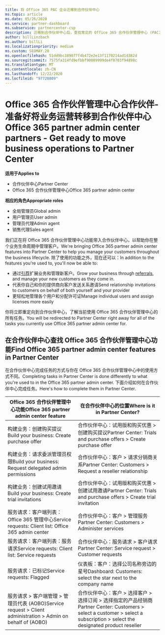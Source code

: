 ```yaml
---
title: 将 Office 365 PAC 企业迁移到合作伙伴中心
ms.topic: article
ms.date: 05/26/2020
ms.service: partner-dashboard
ms.subservice: partnercenter-csp
description: 迁移到合作伙伴中心后，查找常见的 Office 365 合作伙伴管理中心 (PAC) 功能，如构建你的业务和服务请求。
author: billLinzbach
ms.author: billLi
ms.localizationpriority: medium
ms.custom: SEOMAY.20
ms.openlocfilehash: 51dd9bc389077f4b472e2e13f1170214ad1d382d
ms.sourcegitcommit: 7575fa314fd9efbbf90089999de4f0703f94898c
ms.translationtype: MT
ms.contentlocale: zh-CN
ms.lasthandoff: 12/22/2020
ms.locfileid: "97720809"
---
```

# <a name="office-365-partner-admin-center-partners---get-ready-to-move-business-operations-to-partner-center"></a><span data-ttu-id="335d7-103">Office 365 合作伙伴管理中心合作伙伴-准备好将业务运营转移到合作伙伴中心</span><span class="sxs-lookup"><span data-stu-id="335d7-103">Office 365 partner admin center partners - Get ready to move business operations to Partner Center</span></span>

<span data-ttu-id="335d7-104">**适用于**</span><span class="sxs-lookup"><span data-stu-id="335d7-104">**Applies to**</span></span> 

- <span data-ttu-id="335d7-105">合作伙伴中心</span><span class="sxs-lookup"><span data-stu-id="335d7-105">Partner Center</span></span>
- <span data-ttu-id="335d7-106">Office 365 合作伙伴管理中心</span><span class="sxs-lookup"><span data-stu-id="335d7-106">Office 365 partner admin center</span></span>

<span data-ttu-id="335d7-107">**相应的角色**</span><span class="sxs-lookup"><span data-stu-id="335d7-107">**Appropriate roles**</span></span>

- <span data-ttu-id="335d7-108">全局管理员</span><span class="sxs-lookup"><span data-stu-id="335d7-108">Global admin</span></span>
- <span data-ttu-id="335d7-109">用户管理员</span><span class="sxs-lookup"><span data-stu-id="335d7-109">User admin</span></span>
- <span data-ttu-id="335d7-110">管理员代理</span><span class="sxs-lookup"><span data-stu-id="335d7-110">Admin agent</span></span>
- <span data-ttu-id="335d7-111">销售代理</span><span class="sxs-lookup"><span data-stu-id="335d7-111">Sales agent</span></span>

<span data-ttu-id="335d7-112">我们正在将 Office 365 合作伙伴管理中心功能带入合作伙伴中心，以帮助你在整个业务生命周期中管理客户。</span><span class="sxs-lookup"><span data-stu-id="335d7-112">We're bringing Office 365 partner admin center features into Partner Center to help you manage your customers throughout the business lifecycle.</span></span> <span data-ttu-id="335d7-113">除了使用的功能之外，现在还可以：</span><span class="sxs-lookup"><span data-stu-id="335d7-113">In addition to the features you're used to, you'll now be able to:</span></span>

- <span data-ttu-id="335d7-114">通过[引荐](referrals.md)扩展业务和管理新客户。</span><span class="sxs-lookup"><span data-stu-id="335d7-114">Grow your business through [referrals](referrals.md), and manage your new customers as they come in.</span></span>
- <span data-ttu-id="335d7-115">代表你自己和你的提供商向客户发送关系邀请</span><span class="sxs-lookup"><span data-stu-id="335d7-115">Send relationship invitations to customers on behalf of both yourself and your provider</span></span>
- <span data-ttu-id="335d7-116">更轻松地管理各个用户和分配许可证</span><span class="sxs-lookup"><span data-stu-id="335d7-116">Manage individual users and assign licenses more easily</span></span>

<span data-ttu-id="335d7-117">你将立即重定向到合作伙伴中心，了解当前使用 Office 365 合作伙伴管理中心的所有任务。</span><span class="sxs-lookup"><span data-stu-id="335d7-117">You will be redirected to Partner Center right away for all of the tasks you currently use Office 365 partner admin center for.</span></span>

## <a name="find-office-365-partner-admin-center-features-in-partner-center"></a><span data-ttu-id="335d7-118">在合作伙伴中心查找 Office 365 合作伙伴管理中心功能</span><span class="sxs-lookup"><span data-stu-id="335d7-118">Find Office 365 partner admin center features in Partner Center</span></span>

<span data-ttu-id="335d7-119">在合作伙伴中心完成任务的方式与你在 Office 365 合作伙伴管理中心中的使用方式不同。</span><span class="sxs-lookup"><span data-stu-id="335d7-119">Completing tasks in Partner Center is done differently to what you're used to in the Office 365 partner admin center.</span></span> <span data-ttu-id="335d7-120">下面介绍如何在合作伙伴中心完成任务。</span><span class="sxs-lookup"><span data-stu-id="335d7-120">Here's how to complete them in Partner Center.</span></span>

| <span data-ttu-id="335d7-121">Office 365 合作伙伴管理中心功能</span><span class="sxs-lookup"><span data-stu-id="335d7-121">Office 365 partner admin center feature</span></span>                       | <span data-ttu-id="335d7-122">在合作伙伴中心的位置</span><span class="sxs-lookup"><span data-stu-id="335d7-122">Where is it in Partner Center?</span></span> | 
|   -----------------------------------------------  | -------------- |
| <span data-ttu-id="335d7-123">构建业务：创建购买提议</span><span class="sxs-lookup"><span data-stu-id="335d7-123">Build your business: Create purchase offer</span></span> | <span data-ttu-id="335d7-124">合作伙伴中心：试用版和购买优惠 > 创建购买提议</span><span class="sxs-lookup"><span data-stu-id="335d7-124">Partner Center: Trials and purchase offers > Create purchase offer</span></span> |
| <span data-ttu-id="335d7-125">构建业务：请求委派管理员权限</span><span class="sxs-lookup"><span data-stu-id="335d7-125">Build your business: Request delegated admin permissions</span></span> | <span data-ttu-id="335d7-126">合作伙伴中心：客户 > 请求分销商关系</span><span class="sxs-lookup"><span data-stu-id="335d7-126">Partner Center: Customers > Request a reseller relationship</span></span> |
| <span data-ttu-id="335d7-127">构建业务：创建试用邀请</span><span class="sxs-lookup"><span data-stu-id="335d7-127">Build your business: Create trial invitations</span></span> | <span data-ttu-id="335d7-128">合作伙伴中心：试用版和购买优惠 > 创建试用邀请</span><span class="sxs-lookup"><span data-stu-id="335d7-128">Partner Center: Trials and purchase offers > Create trial invitation</span></span> |
| <span data-ttu-id="335d7-129">服务请求：客户端列表：Office 365 管理中心</span><span class="sxs-lookup"><span data-stu-id="335d7-129">Service requests: Client list: Office 365 admin center</span></span> | <span data-ttu-id="335d7-130">合作伙伴中心：客户 > 管理服务</span><span class="sxs-lookup"><span data-stu-id="335d7-130">Partner Center: Customers > Administer services</span></span> |
| <span data-ttu-id="335d7-131">服务请求：客户端列表：服务请求</span><span class="sxs-lookup"><span data-stu-id="335d7-131">Service requests: Client list: Service requests</span></span> | <span data-ttu-id="335d7-132">合作伙伴中心：服务请求 > 客户请求</span><span class="sxs-lookup"><span data-stu-id="335d7-132">Partner Center: Service request > Customer requests</span></span> |
| <span data-ttu-id="335d7-133">服务请求：已标记</span><span class="sxs-lookup"><span data-stu-id="335d7-133">Service requests: Flagged</span></span> | <span data-ttu-id="335d7-134">仪表板：客户：选择公司名称旁边的星号</span><span class="sxs-lookup"><span data-stu-id="335d7-134">Dashboard: Customers: select the star next to the company name</span></span> |
| <span data-ttu-id="335d7-135">服务请求 > 客户端管理 > 管理员代表 (AOBO)</span><span class="sxs-lookup"><span data-stu-id="335d7-135">Service request > Client administration > Admin on behalf of (AOBO)</span></span> | <span data-ttu-id="335d7-136">合作伙伴中心：客户 > 选择客户 > 选择订阅 > 选择指定的产品经销商</span><span class="sxs-lookup"><span data-stu-id="335d7-136">Partner Center: Customers > select a customer > select a subscription > select the designated product reseller</span></span> |

